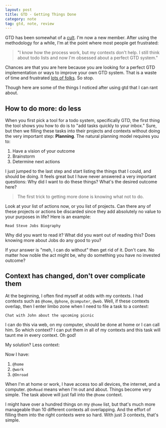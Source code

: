 ```yaml
---
layout: post
title: GTD - Getting Things Done
category: note
tag: gtd, note, review
---
```


GTD has been somewhat of a [cult](http://www.43folders.com/forum/2006/09/05/gtd-cult). I'm now a new member. After using the methodology for a while, I'm at the point where most people get frustrated: 

> "I know how the process work, but my contexts don't help. I still think about todo lists and now I'm obsessed about a perfect GTD system."

Chances are that you are here because you are looking for a perfect GTD implementation or ways to improve your own GTD system. That is a waste of time and frustrated [lots of folks](http://www.davidco.com/forum/archive/index.php/t-10675.html). So stop. 

Though here are some of the things I noticed after using gtd that I can rant about.

## How to do more: do less
When you first pick a tool for a todo system, specifically GTD, the first thing the tool shows you how to do is to "add tasks quickly to your inbox." Sure, but then we filling these tasks into their projects and contexts without doing the very important step: **Planning**.
The natural planning model requires you to:

1. Have a vision of your outcome
2. Brainstorm
3. Determine next actions

I just jumped to the last step and start listing the things that I could, and should be doing. It feels great but I have never answered a very important questions: Why did I want to do these things? What's the desired outcome here? 

> The first trick to getting more done is knowing what not to do.

Look at your list of actions now, or you list of projects. Can there any of these projects or actions be discarded since they add absolutely no value to your purposes in life? Here is an example:

``` Read Steve Jobs Biography ```

Why did you want to read it? What did you want out of reading this? Does knowing more about Jobs do any good to you?

If your answer is "meh, I can do without" then get rid of it. Don't care. No matter how noble the act might be, why do something you have no invested outcome?  


## Context has changed, don't over complicate them
At the beginning, I often find myself at odds with my contexts. I had contexts such as `@home`, `@phone`, `@computer`, `@web`. Well, if these contexts overlap, then I enter limbo zone when I need to file a task to a context:

``` Chat with John about the upcoming picnic ```

I can do this via web, on my computer, should be done at home or I can call him. So which context? I can put them in all of my contexts and this task will taunt me in every context. Oh god!

My solution? Less context:

Now I have:

1. `@home`
2. `@work`
3. `@Onroad`

When I'm at home or work, I have access too all devices, the internet, and a computer. `@OnRoad` means when I'm out and about. Things become very simple. The task above will just fall into the `@home` context. 

I might have over a hundred things on my `@home` list, but that's much more manageable than 10 different contexts all overlapping. And the effort of filling them into the right contexts were so hard. With just 3 contexts, that's simple.  


